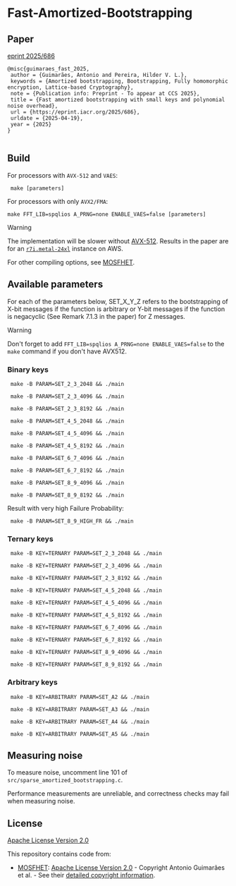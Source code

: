 # Fast-Amortized-Bootstrapping

## Paper

[eprint 2025/686](https://eprint.iacr.org/2025/686)

```
@misc{guimaraes_fast_2025,
 author = {Guimarães, Antonio and Pereira, Hilder V. L.},
 keywords = {Amortized bootstrapping, Bootstrapping, Fully homomorphic encryption, Lattice-based Cryptography},
 note = {Publication info: Preprint - To appear at CCS 2025},
 title = {Fast amortized bootstrapping with small keys and polynomial noise overhead},
 url = {https://eprint.iacr.org/2025/686},
 urldate = {2025-04-19},
 year = {2025}
}


```


## Build

For processors with `AVX-512` and `VAES`:

``` make [parameters]```

For processors with only `AVX2/FMA`:

``` make FFT_LIB=spqlios A_PRNG=none ENABLE_VAES=false [parameters] ```

> [!WARNING]
> The implementation will be slower without [AVX-512](https://en.wikipedia.org/wiki/Advanced_Vector_Extensions). Results in the paper are for an [`r7i.metal-24xl`](https://instances.vantage.sh/aws/ec2/r7i.metal-24xl) instance on AWS.


For other compiling options, see [MOSFHET](https://github.com/antoniocgj/MOSFHET). 

## Available parameters

For each of the parameters below, SET_X_Y_Z refers to the bootstrapping of X-bit messages if the function is arbitrary or Y-bit messages if the function is negacyclic (See Remark 7.1.3 in the paper) for Z messages.

> [!WARNING]
> Don't forget to add `FFT_LIB=spqlios A_PRNG=none ENABLE_VAES=false` to the `make` command if you don't have AVX512.

### Binary keys
``` make -B PARAM=SET_2_3_2048 && ./main``` 

``` make -B PARAM=SET_2_3_4096 && ./main``` 

``` make -B PARAM=SET_2_3_8192 && ./main``` 

``` make -B PARAM=SET_4_5_2048 && ./main``` 

``` make -B PARAM=SET_4_5_4096 && ./main``` 

``` make -B PARAM=SET_4_5_8192 && ./main``` 

``` make -B PARAM=SET_6_7_4096 && ./main``` 

``` make -B PARAM=SET_6_7_8192 && ./main``` 

``` make -B PARAM=SET_8_9_4096 && ./main``` 

``` make -B PARAM=SET_8_9_8192 && ./main``` 

Result with very high Failure Probability:

``` make -B PARAM=SET_8_9_HIGH_FR && ./main``` 

### Ternary keys

``` make -B KEY=TERNARY PARAM=SET_2_3_2048 && ./main``` 

``` make -B KEY=TERNARY PARAM=SET_2_3_4096 && ./main``` 

``` make -B KEY=TERNARY PARAM=SET_2_3_8192 && ./main``` 

``` make -B KEY=TERNARY PARAM=SET_4_5_2048 && ./main``` 

``` make -B KEY=TERNARY PARAM=SET_4_5_4096 && ./main``` 

``` make -B KEY=TERNARY PARAM=SET_4_5_8192 && ./main``` 

``` make -B KEY=TERNARY PARAM=SET_6_7_4096 && ./main``` 

``` make -B KEY=TERNARY PARAM=SET_6_7_8192 && ./main``` 

``` make -B KEY=TERNARY PARAM=SET_8_9_4096 && ./main``` 

``` make -B KEY=TERNARY PARAM=SET_8_9_8192 && ./main``` 


### Arbitrary keys

``` make -B KEY=ARBITRARY PARAM=SET_A2 && ./main``` 

``` make -B KEY=ARBITRARY PARAM=SET_A3 && ./main``` 

``` make -B KEY=ARBITRARY PARAM=SET_A4 && ./main``` 

``` make -B KEY=ARBITRARY PARAM=SET_A5 && ./main``` 

## Measuring noise

To measure noise, uncomment line 101 of `src/sparse_amortized_bootstrapping.c`.

Performance measurements are unreliable, and correctness checks may fail when measuring noise.

## License

[Apache License Version 2.0](LICENSE)

This repository contains code from:

- [MOSFHET](https://github.com/antoniocgj/MOSFHET): [Apache License Version 2.0](https://github.com/antoniocgj/MOSFHET/blob/main/LICENSE) - Copyright Antonio Guimarães et al. - See their [detailed copyright information](https://github.com/antoniocgj/MOSFHET/tree/main?tab=readme-ov-file#license).
